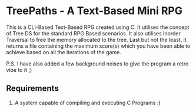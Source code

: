 # TreePaths - A Text-Based Mini RPG

This is a CLI-Based Text-Based RPG created using C. It utilises the concept of Tree DS for the standard RPG Based scenarios.
It also utilises Inorder Traversal to free the memory allocated to the tree.
Last but not the least, it returns a file containing the maximum score(s) which you have been able to achieve based
on all the iterations of the game.

P.S. I have also added a few background noises to give the program a retro vibe to it ;)
## Requirements

1) A system capable of compiling and executing C Programs :)
